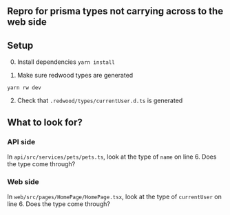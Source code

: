 ## Repro for prisma types not carrying across to the web side

## Setup
0. Install dependencies
```yarn install```

1. Make sure redwood types are generated
```
yarn rw dev
```

2. Check that `.redwood/types/currentUser.d.ts` is generated


## What to look for?

### API side
In `api/src/services/pets/pets.ts`, look at the type of `name` on line 6. Does the type come through?

### Web side
In `web/src/pages/HomePage/HomePage.tsx`, look at the type of `currentUser` on line 6.  Does the type come through?


